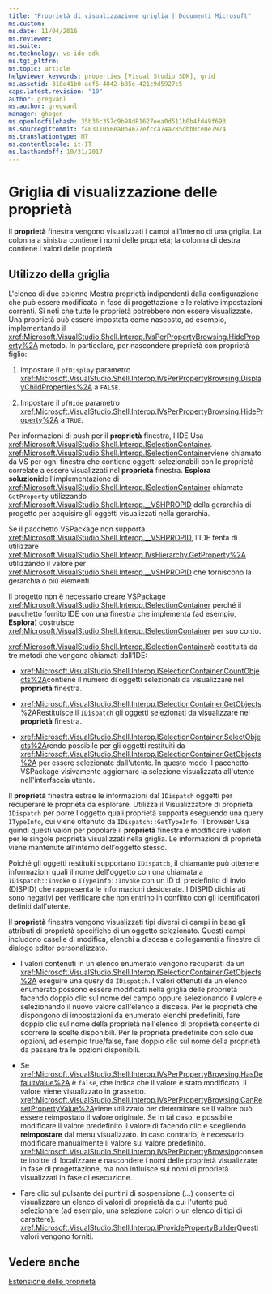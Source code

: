 ```yaml
---
title: "Proprietà di visualizzazione griglia | Documenti Microsoft"
ms.custom: 
ms.date: 11/04/2016
ms.reviewer: 
ms.suite: 
ms.technology: vs-ide-sdk
ms.tgt_pltfrm: 
ms.topic: article
helpviewer_keywords: properties [Visual Studio SDK], grid
ms.assetid: 318e41b0-acf5-4842-b85e-421c9d5927c5
caps.latest.revision: "10"
author: gregvanl
ms.author: gregvanl
manager: ghogen
ms.openlocfilehash: 35b36c357c9b98d81627eea0d511b0b4fd49f693
ms.sourcegitcommit: f40311056ea0b4677efcca74a285dbb0ce0e7974
ms.translationtype: MT
ms.contentlocale: it-IT
ms.lasthandoff: 10/31/2017
---
```

# <a name="properties-display-grid"></a>Griglia di visualizzazione delle proprietà
Il **proprietà** finestra vengono visualizzati i campi all'interno di una griglia. La colonna a sinistra contiene i nomi delle proprietà; la colonna di destra contiene i valori delle proprietà.  
  
## <a name="working-with-the-grid"></a>Utilizzo della griglia  
 L'elenco di due colonne Mostra proprietà indipendenti dalla configurazione che può essere modificata in fase di progettazione e le relative impostazioni correnti. Si noti che tutte le proprietà potrebbero non essere visualizzate. Una proprietà può essere impostata come nascosto, ad esempio, implementando il <xref:Microsoft.VisualStudio.Shell.Interop.IVsPerPropertyBrowsing.HideProperty%2A> metodo. In particolare, per nascondere proprietà con proprietà figlio:  
  
1.  Impostare il `pfDisplay` parametro <xref:Microsoft.VisualStudio.Shell.Interop.IVsPerPropertyBrowsing.DisplayChildProperties%2A> a `FALSE`.  
  
2.  Impostare il `pfHide` parametro <xref:Microsoft.VisualStudio.Shell.Interop.IVsPerPropertyBrowsing.HideProperty%2A> a `TRUE`.  
  
 Per informazioni di push per il **proprietà** finestra, l'IDE Usa <xref:Microsoft.VisualStudio.Shell.Interop.ISelectionContainer>. <xref:Microsoft.VisualStudio.Shell.Interop.ISelectionContainer>viene chiamato da VS per ogni finestra che contiene oggetti selezionabili con le proprietà correlate a essere visualizzati nel **proprietà** finestra. **Esplora soluzioni**dell'implementazione di <xref:Microsoft.VisualStudio.Shell.Interop.ISelectionContainer> chiamate `GetProperty` utilizzando <xref:Microsoft.VisualStudio.Shell.Interop.__VSHPROPID> della gerarchia di progetto per acquisire gli oggetti visualizzati nella gerarchia.  
  
 Se il pacchetto VSPackage non supporta <xref:Microsoft.VisualStudio.Shell.Interop.__VSHPROPID>, l'IDE tenta di utilizzare <xref:Microsoft.VisualStudio.Shell.Interop.IVsHierarchy.GetProperty%2A> utilizzando il valore per <xref:Microsoft.VisualStudio.Shell.Interop.__VSHPROPID> che forniscono la gerarchia o più elementi.  
  
 Il progetto non è necessario creare VSPackage <xref:Microsoft.VisualStudio.Shell.Interop.ISelectionContainer> perché il pacchetto fornito IDE con una finestra che implementa (ad esempio, **Esplora**) costruisce <xref:Microsoft.VisualStudio.Shell.Interop.ISelectionContainer> per suo conto.  
  
 <xref:Microsoft.VisualStudio.Shell.Interop.ISelectionContainer>è costituita da tre metodi che vengono chiamati dall'IDE:  
  
-   <xref:Microsoft.VisualStudio.Shell.Interop.ISelectionContainer.CountObjects%2A>contiene il numero di oggetti selezionati da visualizzare nel **proprietà** finestra.  
  
-   <xref:Microsoft.VisualStudio.Shell.Interop.ISelectionContainer.GetObjects%2A>Restituisce il `IDispatch` gli oggetti selezionati da visualizzare nel **proprietà** finestra.  
  
-   <xref:Microsoft.VisualStudio.Shell.Interop.ISelectionContainer.SelectObjects%2A>rende possibile per gli oggetti restituiti da <xref:Microsoft.VisualStudio.Shell.Interop.ISelectionContainer.GetObjects%2A> per essere selezionate dall'utente. In questo modo il pacchetto VSPackage visivamente aggiornare la selezione visualizzata all'utente nell'interfaccia utente.  
  
 Il **proprietà** finestra estrae le informazioni dal `IDispatch` oggetti per recuperare le proprietà da esplorare. Utilizza il Visualizzatore di proprietà `IDispatch` per porre l'oggetto quali proprietà supporta eseguendo una query `ITypeInfo`, cui viene ottenuto da `IDispatch::GetTypeInfo`. Il browser Usa quindi questi valori per popolare il **proprietà** finestra e modificare i valori per le singole proprietà visualizzati nella griglia. Le informazioni di proprietà viene mantenute all'interno dell'oggetto stesso.  
  
 Poiché gli oggetti restituiti supportano `IDispatch`, il chiamante può ottenere informazioni quali il nome dell'oggetto con una chiamata a `IDispatch::Invoke` o `ITypeInfo::Invoke` con un ID di predefinito di invio (DISPID) che rappresenta le informazioni desiderate. I DISPID dichiarati sono negativi per verificare che non entrino in conflitto con gli identificatori definiti dall'utente.  
  
 Il **proprietà** finestra vengono visualizzati tipi diversi di campi in base gli attributi di proprietà specifiche di un oggetto selezionato. Questi campi includono caselle di modifica, elenchi a discesa e collegamenti a finestre di dialogo editor personalizzato.  
  
-   I valori contenuti in un elenco enumerato vengono recuperati da un <xref:Microsoft.VisualStudio.Shell.Interop.ISelectionContainer.GetObjects%2A> eseguire una query da `IDispatch`. I valori ottenuti da un elenco enumerato possono essere modificati nella griglia delle proprietà facendo doppio clic sul nome del campo oppure selezionando il valore e selezionando il nuovo valore dall'elenco a discesa. Per le proprietà che dispongono di impostazioni da enumerato elenchi predefiniti, fare doppio clic sul nome della proprietà nell'elenco di proprietà consente di scorrere le scelte disponibili. Per le proprietà predefinite con solo due opzioni, ad esempio true/false, fare doppio clic sul nome della proprietà da passare tra le opzioni disponibili.  
  
-   Se <xref:Microsoft.VisualStudio.Shell.Interop.IVsPerPropertyBrowsing.HasDefaultValue%2A> è `false`, che indica che il valore è stato modificato, il valore viene visualizzato in grassetto. <xref:Microsoft.VisualStudio.Shell.Interop.IVsPerPropertyBrowsing.CanResetPropertyValue%2A>viene utilizzato per determinare se il valore può essere reimpostato il valore originale. Se in tal caso, è possibile modificare il valore predefinito il valore di facendo clic e scegliendo **reimpostare** dal menu visualizzato. In caso contrario, è necessario modificare manualmente il valore sul valore predefinito. <xref:Microsoft.VisualStudio.Shell.Interop.IVsPerPropertyBrowsing>consente inoltre di localizzare e nascondere i nomi delle proprietà visualizzate in fase di progettazione, ma non influisce sui nomi di proprietà visualizzati in fase di esecuzione.  
  
-   Fare clic sul pulsante dei puntini di sospensione (…) consente di visualizzare un elenco di valori di proprietà da cui l'utente può selezionare (ad esempio, una selezione colori o un elenco di tipi di carattere). <xref:Microsoft.VisualStudio.Shell.Interop.IProvidePropertyBuilder>Questi valori vengono forniti.  
  
## <a name="see-also"></a>Vedere anche  
 [Estensione delle proprietà](../../extensibility/internals/extending-properties.md)